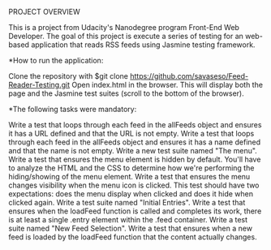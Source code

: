 PROJECT OVERVIEW

This is a project from Udacity's Nanodegree program Front-End Web Developer. The goal of this project is execute a series of testing for an web-based application that reads RSS feeds using Jasmine testing framework.

*How to run the application:

Clone the repository with $git clone https://github.com/savaseso/Feed-Reader-Testing.git
Open index.html in the browser. This will display both the page and the Jasmine test suites (scroll to the bottom of the browser).


*The following tasks were mandatory:

Write a test that loops through each feed in the allFeeds object and ensures it has a URL defined and that the URL is not empty.
Write a test that loops through each feed in the allFeeds object and ensures it has a name defined and that the name is not empty.
Write a new test suite named "The menu".
Write a test that ensures the menu element is hidden by default. You'll have to analyze the HTML and the CSS to determine how we're performing the hiding/showing of the menu element.
Write a test that ensures the menu changes visibility when the menu icon is clicked. This test should have two expectations: does the menu display when clicked and does it hide when clicked again.
Write a test suite named "Initial Entries".
Write a test that ensures when the loadFeed function is called and completes its work, there is at least a single .entry element within the .feed container.
Write a test suite named "New Feed Selection".
Write a test that ensures when a new feed is loaded by the loadFeed function that the content actually changes.
